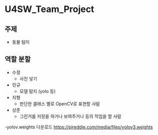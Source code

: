 # U4SW_Team_Project

## 주제
- 동물 탐지
## 역할 분할
- 수정
  - 사진 넣기
- 민규
  - 모델 탐지 (yolo 등)
- 지형
  - 판단한 클래스 별로 OpenCV로 표현할 사람
- 상준
  - 그린거를 저장을 하거나 보여주거나 등의 작업을 할 사람

-yolov.weights 다운로드
https://pjreddie.com/media/files/yolov3.weights